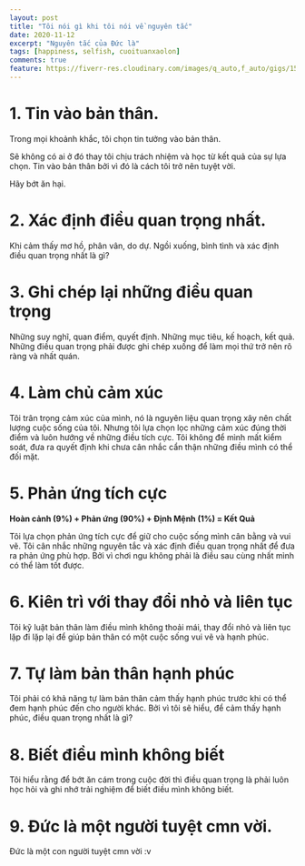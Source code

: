 ```yaml
---
layout: post
title: "Tôi nói gì khi tôi nói về nguyên tắc"
date: 2020-11-12
excerpt: "Nguyên tắc của Đức là"
tags: [happiness, selfish, cuoituanxaolon]
comments: true
feature: https://fiverr-res.cloudinary.com/images/q_auto,f_auto/gigs/154602312/original/8122f69ee57284812be8cfa9e197b9971f8effbc/create-chill-sad-music-video.jpg
---
```


# 1. Tin vào bản thân.

Trong mọi khoảnh khắc, tôi chọn tin tưởng vào bản thân.

Sẽ không có ai ở đó thay tôi chịu trách nhiệm và học từ kết quả của sự lựa chọn. Tin vào bản thân bởi vì đó là cách tôi trở nên tuyệt vời.

Hãy bớt ăn hại.

# 2. Xác định điều quan trọng nhất.

Khi cảm thấy mơ hồ, phân vân, do dự. Ngồi xuống, bình tình và xác định điều quan trọng nhất là gì? 

# 3. Ghi chép lại những điều quan trọng

Những suy nghĩ, quan điểm, quyết định. Những mục tiêu, kế hoạch, kết quả. Những điều quan trọng phải được ghi chép xuống để làm mọi thứ trở nên rõ ràng và nhất quán. 

# 4. Làm chủ cảm xúc

Tôi trân trọng cảm xúc của mình, nó là nguyên liệu quan trọng xây nên chất lượng cuộc sống của tôi. Nhưng tôi lựa chọn lọc những cảm xúc đúng thời điểm và luôn hướng về những điều tích cực. Tôi không để mình mất kiểm soát, đưa ra quyết định khi chưa cân nhắc cẩn thận những điều mình có thể đối mặt. 

# 5. Phản ứng tích cực

**Hoàn cảnh (9%) + Phản ứng (90%) + Định Mệnh (1%) = Kết Quả**

Tôi lựa chọn phản ứng tích cực để giữ cho cuộc sống mình cân bằng và vui vẽ. Tôi cân nhắc những nguyên tắc và xác định điều quan trọng nhất để đưa ra phản ứng phù hợp. Bởi vì chơi ngu không phải là điều sau cùng nhất mình có thể làm tốt được.

# 6. Kiên trì với thay đổi nhỏ và liên tục

Tôi kỹ luật bản thân làm điều mình không thoải mái, thay đổi nhỏ và liên tục lặp đi lặp lại để giúp bản thân có một cuộc sống vui vẽ và hạnh phúc. 

# 7. Tự làm bản thân hạnh phúc

Tôi phải có khả năng tự làm bản thân cảm thấy hạnh phúc trước khi có thể đem hạnh phúc đến cho người khác. Bởi vì tôi sẽ hiểu, để cảm thấy hạnh phúc, điều quan trọng nhất là gì? 

# 8. Biết điều mình không biết

Tôi hiểu rằng để bớt ăn cám trong cuộc đời thì điều quan trọng là phải luôn học hỏi và ghi nhớ trải nghiệm để biết điều mình không biết.

# 9. Đức là một người tuyệt cmn vời.

Đức là một con người tuyệt cmn vời :v
